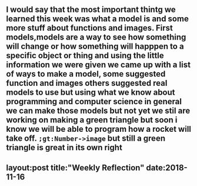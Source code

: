 I would say that the most important thintg we learned this week was what a model is and some more stuff about functions and images. First models,models are a way to see how something will change or how something will happpen to a specific object or thing and using the little information we were given we came up with a list of ways to make a model, some suggested function and images others suggested real models to use but using what we know about programming and computer science in general we can make those models but not yet we stil are working on making a green triangle but soon i know we will be able to program how a rocket will take off. ```;gt:Number->image``` but still a green triangle is great in its own right 
---
layout:post
title:"Weekly Reflection"
date:2018-11-16
---
